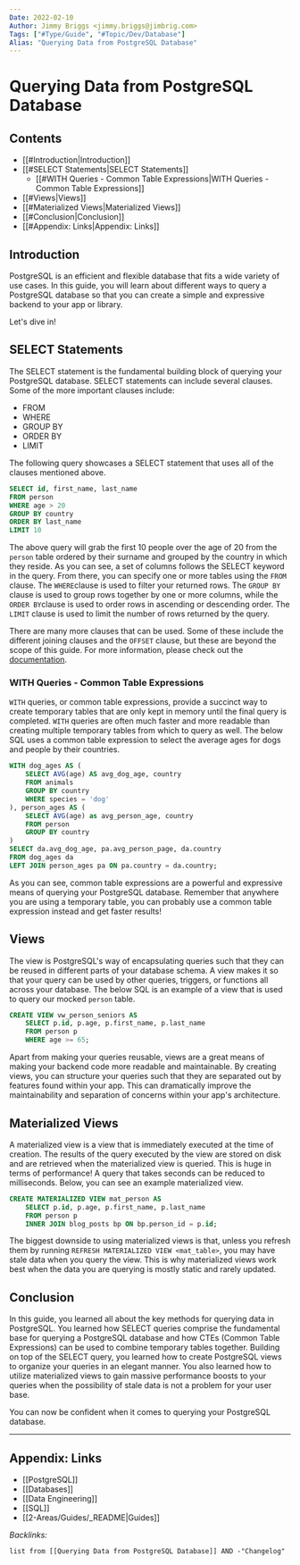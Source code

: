 ```yaml
---
Date: 2022-02-10
Author: Jimmy Briggs <jimmy.briggs@jimbrig.com>
Tags: ["#Type/Guide", "#Topic/Dev/Database"]
Alias: "Querying Data from PostgreSQL Database"
---
```


# Querying Data from PostgreSQL Database

## Contents

- [[#Introduction|Introduction]]
- [[#SELECT Statements|SELECT Statements]]
	- [[#WITH Queries - Common Table Expressions|WITH Queries - Common Table Expressions]]
- [[#Views|Views]]
- [[#Materialized Views|Materialized Views]]
- [[#Conclusion|Conclusion]]
- [[#Appendix: Links|Appendix: Links]]


## Introduction

PostgreSQL is an efficient and flexible database that fits a wide variety of use cases. In this guide, you will learn about different ways to query a PostgreSQL database so that you can create a simple and expressive backend to your app or library.

Let's dive in!

## SELECT Statements

The SELECT statement is the fundamental building block of querying your PostgreSQL database. SELECT statements can include several clauses. Some of the more important clauses include:

-   FROM
-   WHERE
-   GROUP BY
-   ORDER BY
-   LIMIT

The following query showcases a SELECT statement that uses all of the clauses mentioned above.

```sql
SELECT id, first_name, last_name
FROM person
WHERE age > 20
GROUP BY country
ORDER BY last_name
LIMIT 10
```

The above query will grab the first 10 people over the age of 20 from the `person` table ordered by their surname and grouped by the country in which they reside. As you can see, a set of columns follows the SELECT keyword in the query. From there, you can specify one or more tables using the `FROM` clause. The `WHERE`clause is used to filter your returned rows. The `GROUP BY` clause is used to group rows together by one or more columns, while the `ORDER BY`clause is used to order rows in ascending or descending order. The `LIMIT` clause is used to limit the number of rows returned by the query.

There are many more clauses that can be used. Some of these include the different joining clauses and the `OFFSET` clause, but these are beyond the scope of this guide. For more information, please check out the [documentation](https://www.postgresql.org/docs/12/sql-select.html).

### WITH Queries - Common Table Expressions

`WITH` queries, or common table expressions, provide a succinct way to create temporary tables that are only kept in memory until the final query is completed. `WITH` queries are often much faster and more readable than creating multiple temporary tables from which to query as well. The below SQL uses a common table expression to select the average ages for dogs and people by their countries.

```sql
WITH dog_ages AS (
    SELECT AVG(age) AS avg_dog_age, country 
    FROM animals
    GROUP BY country 
    WHERE species = 'dog'
), person_ages AS (
    SELECT AVG(age) as avg_person_age, country 
    FROM person
    GROUP BY country
)
SELECT da.avg_dog_age, pa.avg_person_page, da.country
FROM dog_ages da
LEFT JOIN person_ages pa ON pa.country = da.country;
```

As you can see, common table expressions are a powerful and expressive means of querying your PostgreSQL database. Remember that anywhere you are using a temporary table, you can probably use a common table expression instead and get faster results!

## Views

The view is PostgreSQL's way of encapsulating queries such that they can be reused in different parts of your database schema. A view makes it so that your query can be used by other queries, triggers, or functions all across your database. The below SQL is an example of a view that is used to query our mocked `person` table.

```sql
CREATE VIEW vw_person_seniors AS
    SELECT p.id, p.age, p.first_name, p.last_name
    FROM person p
    WHERE age >= 65;
```

Apart from making your queries reusable, views are a great means of making your backend code more readable and maintainable. By creating views, you can structure your queries such that they are separated out by features found within your app. This can dramatically improve the maintainability and separation of concerns within your app's architecture.

## Materialized Views

A materialized view is a view that is immediately executed at the time of creation. The results of the query executed by the view are stored on disk and are retrieved when the materialized view is queried. This is huge in terms of performance! A query that takes seconds can be reduced to milliseconds. Below, you can see an example materialized view.

```sql
CREATE MATERIALIZED VIEW mat_person AS
    SELECT p.id, p.age, p.first_name, p.last_name
    FROM person p
    INNER JOIN blog_posts bp ON bp.person_id = p.id;
```

The biggest downside to using materialized views is that, unless you refresh them by running `REFRESH MATERIALIZED VIEW <mat_table>`, you may have stale data when you query the view. This is why materialized views work best when the data you are querying is mostly static and rarely updated.

## Conclusion

In this guide, you learned all about the key methods for querying data in PostgreSQL. You learned how SELECT queries comprise the fundamental base for querying a PostgreSQL database and how CTEs (Common Table Expressions) can be used to combine temporary tables together. Building on top of the SELECT query, you learned how to create PostgreSQL views to organize your queries in an elegant manner. You also learned how to utilize materialized views to gain massive performance boosts to your queries when the possibility of stale data is not a problem for your user base.

You can now be confident when it comes to querying your PostgreSQL database.

***

## Appendix: Links
- [[PostgreSQL]]
- [[Databases]]
- [[Data Engineering]]
- [[SQL]]
- [[2-Areas/Guides/_README|Guides]]
 

*Backlinks:*

```dataview
list from [[Querying Data from PostgreSQL Database]] AND -"Changelog"
```